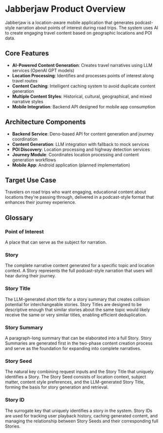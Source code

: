 # Jabberjaw Product Overview

Jabberjaw is a location-aware mobile application that generates podcast-style narration about points of interest during road trips. The system uses AI to create engaging travel content based on geographic locations and POI data.

## Core Features

- **AI-Powered Content Generation**: Creates travel narratives using LLM services (OpenAI GPT models)
- **Location Processing**: Identifies and processes points of interest along travel routes
- **Content Caching**: Intelligent caching system to avoid duplicate content generation
- **Multiple Content Styles**: Historical, cultural, geographical, and mixed narrative styles
- **Mobile Integration**: Backend API designed for mobile app consumption

## Architecture Components

- **Backend Service**: Deno-based API for content generation and journey coordination
- **Content Generation**: LLM integration with fallback to mock services
- **POI Discovery**: Location processing and highway detection services
- **Journey Module**: Coordinates location processing and content generation workflows
- **Mobile App**: Android application (planned implementation)

## Target Use Case

Travelers on road trips who want engaging, educational content about locations they're passing through, delivered in a podcast-style format that enhances their journey experience.

## Glossary

### Point of Interest

A place that can serve as the subject for narration.

### Story

The complete narrative content generated for a specific topic and location context. A Story represents the full podcast-style narration that users will hear during their journey.

### Story Title

The LLM-generated short title for a story summary that creates collision potential for interchangeable stories. Story Titles are designed to be descriptive enough that similar stories about the same topic would likely receive the same or very similar titles, enabling efficient deduplication.

### Story Summary

A paragraph-long summary that can be elaborated into a full Story. Story Summaries are generated first in the two-phase content creation process and serve as the foundation for expanding into complete narratives.

### Story Seed

The natural key combining request inputs and the Story Title that uniquely identifies a Story. The Story Seed consists of location context, subject matter, content style preferences, and the LLM-generated Story Title, forming the basis for story generation and retrieval.

### Story ID

The surrogate key that uniquely identifies a story in the system. Story IDs are used for tracking user playback history, caching generated content, and managing the relationship between Story Seeds and their corresponding full Stories.
